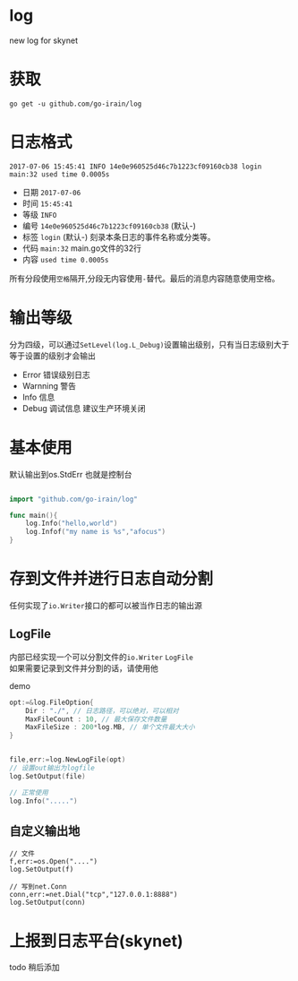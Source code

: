 # log
new log for skynet


# 获取

`go get -u github.com/go-irain/log`


# 日志格式

`2017-07-06 15:45:41 INFO 14e0e960525d46c7b1223cf09160cb38 login main:32 used time 0.0005s`

* 日期 `2017-07-06`
* 时间 `15:45:41`
* 等级 `INFO`
* 编号 `14e0e960525d46c7b1223cf09160cb38` (默认-)
* 标签 `login` (默认-) 刻录本条日志的事件名称或分类等。
* 代码 `main:32` main.go文件的32行
* 内容 `used time 0.0005s`

所有分段使用`空格`隔开,分段无内容使用`-`替代。最后的消息内容随意使用空格。


# 输出等级

分为四级，可以通过`SetLevel(log.L_Debug)`设置输出级别，只有当日志级别大于等于设置的级别才会输出

* Error 错误级别日志
* Warnning 警告
* Info 信息
* Debug 调试信息 建议生产环境关闭

# 基本使用

默认输出到os.StdErr 也就是控制台
```go

import "github.com/go-irain/log"

func main(){
    log.Info("hello,world")
    log.Infof("my name is %s","afocus")
}

```

# 存到文件并进行日志自动分割

任何实现了`io.Writer`接口的都可以被当作日志的输出源  


## LogFile
内部已经实现一个可以分割文件的`io.Writer` `LogFile`  
如果需要记录到文件并分割的话，请使用他

demo
```go
opt:=&log.FileOption{
    Dir : "./", // 日志路径，可以绝对，可以相对
    MaxFileCount : 10, // 最大保存文件数量
    MaxFileSize : 200*log.MB, // 单个文件最大大小
}


file,err:=log.NewLogFile(opt)
// 设置out输出为logfile
log.SetOutput(file)

// 正常使用
log.Info(".....")
```

## 自定义输出地

```
// 文件
f,err:=os.Open("....")
log.SetOutput(f)

// 写到net.Conn
conn,err:=net.Dial("tcp","127.0.0.1:8888")
log.SetOutput(conn)
```

# 上报到日志平台(skynet)

todo 稍后添加
